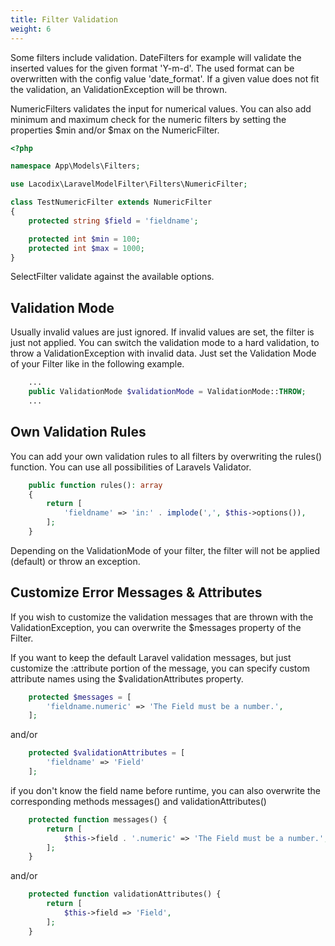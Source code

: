 ```yaml
---
title: Filter Validation
weight: 6
---
```


Some filters include validation. DateFilters for example will validate the inserted values for
the given format 'Y-m-d'. The used format can be overwritten with the config value 'date_format'.
If a given value does not fit the validation, an ValidationException will be thrown.

NumericFilters validates the input for numerical values. You can also add minimum and maximum check
for the numeric filters by setting the properties $min and/or $max on the NumericFilter.

```php
<?php

namespace App\Models\Filters;

use Lacodix\LaravelModelFilter\Filters\NumericFilter;

class TestNumericFilter extends NumericFilter
{
    protected string $field = 'fieldname';

    protected int $min = 100;
    protected int $max = 1000;
}
```

SelectFilter validate against the available options.

## Validation Mode

Usually invalid values are just ignored. If invalid values are set, the filter is just not applied.
You can switch the validation mode to a hard validation, to throw a ValidationException with invalid data.
Just set the Validation Mode of your Filter like in the following example.

```php
    ...
    public ValidationMode $validationMode = ValidationMode::THROW;
    ...
```

## Own Validation Rules

You can add your own validation rules to all filters by overwriting the rules() function. You can
use all possibilities of Laravels Validator.

```php
    public function rules(): array
    {
        return [
            'fieldname' => 'in:' . implode(',', $this->options()),
        ];
    }
```

Depending on the ValidationMode of your filter, the filter will not be applied (default) or throw an exception.

## Customize Error Messages & Attributes

If you wish to customize the validation messages that are thrown with the ValidationException,
you can overwrite the $messages property of the Filter.

If you want to keep the default Laravel validation messages, but just customize the :attribute
portion of the message, you can specify custom attribute names using the $validationAttributes
property.

```php 
    protected $messages = [
        'fieldname.numeric' => 'The Field must be a number.',
    ];
```

and/or

```php
    protected $validationAttributes = [
        'fieldname' => 'Field'
    ];
```

if you don't know the field name before runtime, you can also overwrite the corresponding methods
messages() and validationAttributes()

```php 
    protected function messages() {
        return [
            $this->field . '.numeric' => 'The Field must be a number.',
        ];
    }
```

and/or

```php
    protected function validationAttributes() {
        return [
            $this->field => 'Field',
        ];
    }
```
